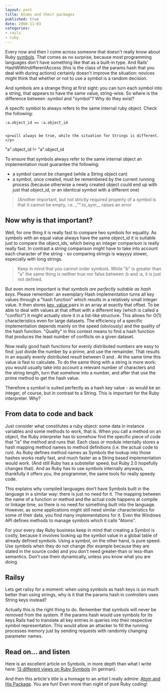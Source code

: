 ```yaml
---
layout: post
title: Atoms and their packages
published: true
date: 2008-11-03
categories:
- rails
- ruby
---
```

<p>Every now and then I come across someone that doesn't really know about Ruby <a href="http://www.ruby-doc.org/core/classes/Symbol.html">symbols</a>. That comes as no surprise, because most programming languages don't have something like that as a built-in type. And Rails' HashWithIndifferentAccess (this is the class of the params hash that you deal with during actions) certainly doesn't improve the situation: novices might think that whether or not to use a symbol is a random decision.</p>

<p>And symbols are a strange thing at first sight: you can turn each symbol into a string, that appears to have the same value, string-wise. So where is the difference between :symbol and "symbol"? Why do they exist?</p>

<p>A specifc symbol to always refers to the same internal ruby object. Check the following:</p>

```
:a.object_id == :a.object_id


<p>will always be true, while the situation for Strings is different.</p>

```
"a".object_id != "a".object_id


<p>To ensure that symbols always refer to the same internal object an implementation must guarantee the following:</p>

<ul>
<li>a symbol cannot be changed (while a String object can)</li>
<li>a symbol, once created, must be remembered by the current running process (because otherwise a newly created object could end up with just that object_id, or an identical symbol with a different one)</li>
</ul>
<blockquote class="posterous_short_quote">
  (Another important, but not strictly required property of a symbol is that it cannot be empty, i.e. _"".to_sym__ raises an error
</blockquote>


<h2>Now why is that important?</h2>

<p>Well, for one thing it is really fast to compare two symbols for equality. As symbols with an equal value always have the same <em>object_id</em> it is suitable just to compare the object_ids, which being an integer comparison is really really fast. In contrast a string comparison might have to take into account each character of the string - so comparing strings is wayyyy slower, especially with long strings.</p>

<blockquote class="posterous_short_quote">
  Keep in mind that you cannot order symbols. While "b" is greater than "a" the 
  same thing  is neither true nor false between :b and :a, it is just not
  defined.
</blockquote>


<p>But even more important is that <em>symbols are perfectly suitable as hash keys.</em> Please remember: an exemplary Hash implementation turns all key values through a "hash function" which results in a relatively small integer value. It then stores <a href="http://www.google.com/search?q=+key%2C+value+" target="_blank"> key, value </a> pairs in an array at exactly that offset. To be able to deal with values at that offset with a different key (which is called a "conflict") it might actually store it in a list-like structure. This allows for O(1) characteristics even for large datasets. The efficiency of a specific implementation depends mainly on the speed (obviously) and the quality of the hash function. "Quality" in this context means to find a hash function that produces the least number of conflicts on a given dataset.</p>

<p>Now really good hash functions for evenly distributed numbers are easy to find: just divide the number by a prime, and use the remainder. That results in an equally evenly distributed result between 0 and . At the same time this value is fast to calculate. To do the same thing with a string is more work: you would usually take into account a relevant number of characters and the string length, turn that somehow into a number, and after that use the prime method to get the hash value.</p>

<p>Therefore a symbol is suited perfectly as a hash key value - as would be an integer, of course, but in contrast to a String. This is important for the Ruby interpreter. Why?</p>

<h2>From data to code and back</h2>

<p>Just consider what constitutes a ruby object: some data in instance variables and some methods to work, that is. When you call a method on an object, the Ruby interpreter has to somehow find the specific piece of code that "is" the method and runs that. Each class or module internally stores a hash mapping method names to method definitions (i.e. the actual code to run). As Ruby defines method names as Symbols the lookup into those hashes works really fast, and much faster as a String based implementation would work. (And still Ruby has a substellar speed, but Ruby 2.0 hopefully changes that). And as Ruby has to use symbols internally anyways, thankfully it offers you, the programmer, the same tools for really speedy code.</p>

<p>This explains why compiled languages don't have Symbols built in the language in a similar way: there is just no need for it. The mapping between the name of a function or method and the actual code happens at compile or linkage time, so there is no need for something built into the language. However, as some applications might still need similar characteristics for some of their data, you find many implementations for it. Even the Windows API defines methods to manage symbols which it calls "Atoms".</p>

<p>For your every day Ruby business keep in mind that creating a Symbol is costly, because it involves looking up the symbol value in a global table of already defined symbols. Using a symbol, on the other hand, is pure speed. Use symbols when they do not change (for example because they are stated in the source code) and you don't need greater-than or less-than semantics. Don't use them dynamically, unless you know what you are doing.</p>

<h2>Railsy</h2>

<p>Lets get railsy for a moment: when using symbols as hash keys is so much better than using strings, why is it that the params hash in controllers uses String keys instead?</p>

<p>Actually this is the right thing to do. Remember that symbols will never be removed from the system. If the params hash would use symbols for its keys Rails had to translate all key entries in queries into their respective symbol representation. This would allow an attacker to fill the running processes memory just by sending requests with randomly changing parameter  names.</p>

<h2>Read on... and listen</h2>

<p>Here is an excellent article on Symbols, in more depth than what I write here: <a href="http://www.ruby-mine.de/2007/3/3/13-wege-um-ein-ruby-symbol-zu-betrachten">13 different views on Ruby Symbols</a> (in german).</p>

<p>And then this article's title is a homage to an artist I really admire: <a href="http://www.atomandhispackage.com/">Atom and His Package</a>. You are fun! Even more than night of pure Ruby coding!</p>
